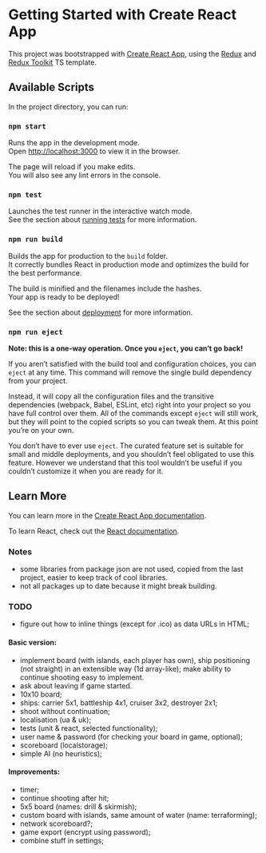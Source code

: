 # Getting Started with Create React App

This project was bootstrapped with [Create React App](https://github.com/facebook/create-react-app), using the [Redux](https://redux.js.org/) and [Redux Toolkit](https://redux-toolkit.js.org/) TS template.

## Available Scripts

In the project directory, you can run:

### `npm start`

Runs the app in the development mode.\
Open [http://localhost:3000](http://localhost:3000) to view it in the browser.

The page will reload if you make edits.\
You will also see any lint errors in the console.

### `npm test`

Launches the test runner in the interactive watch mode.\
See the section about [running tests](https://facebook.github.io/create-react-app/docs/running-tests) for more information.

### `npm run build`

Builds the app for production to the `build` folder.\
It correctly bundles React in production mode and optimizes the build for the best performance.

The build is minified and the filenames include the hashes.\
Your app is ready to be deployed!

See the section about [deployment](https://facebook.github.io/create-react-app/docs/deployment) for more information.

### `npm run eject`

**Note: this is a one-way operation. Once you `eject`, you can’t go back!**

If you aren’t satisfied with the build tool and configuration choices, you can `eject` at any time. This command will remove the single build dependency from your project.

Instead, it will copy all the configuration files and the transitive dependencies (webpack, Babel, ESLint, etc) right into your project so you have full control over them. All of the commands except `eject` will still work, but they will point to the copied scripts so you can tweak them. At this point you’re on your own.

You don’t have to ever use `eject`. The curated feature set is suitable for small and middle deployments, and you shouldn’t feel obligated to use this feature. However we understand that this tool wouldn’t be useful if you couldn’t customize it when you are ready for it.

## Learn More

You can learn more in the [Create React App documentation](https://facebook.github.io/create-react-app/docs/getting-started).

To learn React, check out the [React documentation](https://reactjs.org/).

### Notes
- some libraries from package json are not used, copied from the last project, easier to keep track of cool libraries.
- not all packages up to date because it might break building.

### TODO

- figure out how to inline things (except for .ico) as data URLs in HTML;

#### Basic version:
- implement board (with islands, each player has own), ship positioning (not straight) in an extensible way (1d array-like); make ability to continue shooting easy to implement.
- ask about leaving if game started.
- 10x10 board;
- ships: carrier 5x1, battleship 4x1, cruiser 3x2, destroyer 2x1;
- shoot without continuation;
- localisation (ua & uk);
- tests (unit & react, selected functionality);
- user name & password (for checking your board in game, optional);
- scoreboard (localstorage);
- simple AI (no heuristics);

#### Improvements:
- timer;
- continue shooting after hit;
- 5x5 board (names: drill & skirmish);
- custom board with islands, same amount of water (name: terraforming);
- network scoreboard?;
- game export (encrypt using password);
- combine stuff in settings;
